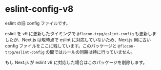 # eslint-config-v8

eslint の旧 config ファイルです。

eslint を v9 に更新したタイミングで `@flocon-trpg/eslint-config` も更新しましたが、Next.js は現時点で eslint に対応していないため、Next.js 用に古い config ファイルをここに残しています。このパッケージと `@flocon-trpg/eslint-config` の間ではルールの同期は特に行っていません。

もし Next.js が eslint v9 に対応した場合はこのパッケージを削除します。
